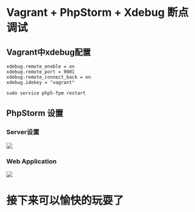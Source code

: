 # Vagrant + PhpStorm + Xdebug 断点调试

## Vagrant中xdebug配置

```
xdebug.remote_enable = on
xdebug.remote_port = 9001
xdebug.remote_connect_back = on
xdebug.idekey = "vagrant"
```
`sudo service php5-fpm restart`

## PhpStorm 设置
### Server设置
![](http://wsmdr.github.io/mac_record/img/140415347801.gif)
### Web Application 
![](http://wsmdr.github.io/mac_record/img/140415383904.png)


# 接下来可以愉快的玩耍了


